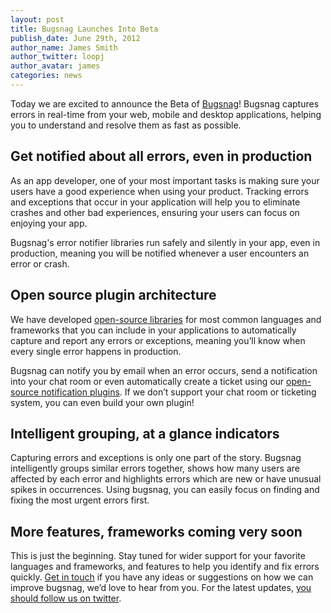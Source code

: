 ```yaml
---
layout: post
title: Bugsnag Launches Into Beta
publish_date: June 29th, 2012
author_name: James Smith
author_twitter: loopj
author_avatar: james
categories: news
---
```


Today we are excited to announce the Beta of [Bugsnag](https://www.bugsnag.com)!
Bugsnag captures errors in real-time from your web, mobile and desktop
applications, helping you to understand and resolve them as fast as possible.


Get notified about all errors, even in production
-------------------------------------------------

As an app developer, one of your most important tasks is making sure your
users have a good experience when using your product. Tracking errors and
exceptions that occur in your application will help you to eliminate crashes
and other bad experiences, ensuring your users can focus on enjoying your app.

Bugsnag's error notifier libraries run safely and silently in your app,
even in production, meaning you will be notified whenever a user encounters an
error or crash.


Open source plugin architecture
-------------------------------

We have developed [open-source libraries](http://github.com/bugsnag) for most
common languages and frameworks that you can include in your applications to
automatically capture and report any errors or exceptions, meaning you’ll
know when every single error happens in production.

Bugsnag can notify you by email when an error occurs, send a notification into
your chat room or even automatically create a ticket using our
[open-source notification plugins](https://github.com/bugsnag/bugsnag-notification-plugins#readme).
If we don’t support your chat room or ticketing system, you can even build
your own plugin!


Intelligent grouping, at a glance indicators
------------------------------
Capturing errors and exceptions is only one part of the story. Bugsnag
intelligently groups similar errors together, shows how many users are affected
by each error and highlights errors which are new or have unusual spikes in
occurrences. Using bugsnag, you can easily focus on finding and fixing the most
urgent errors first.


More features, frameworks coming very soon
------------------------------------------

This is just the beginning. Stay tuned for wider support for your favorite
languages and frameworks, and features to help you identify and fix errors
quickly. [Get in touch](mailto:support@bugsnag.com) if you have any ideas
or suggestions on how we can improve bugsnag, we’d love to hear from you.
For the latest updates, [you should follow us on twitter](https://twitter.com/bugsnag).
